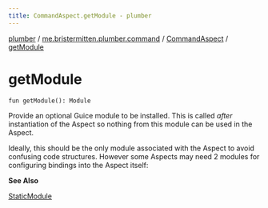 ```yaml
---
title: CommandAspect.getModule - plumber
---
```


[plumber](../../index.html) / [me.bristermitten.plumber.command](../index.html) / [CommandAspect](index.html) / [getModule](./get-module.html)

# getModule

`fun getModule(): Module`

Provide an optional Guice module to be installed.
This is called *after* instantiation of the Aspect so nothing from this module can be used in the Aspect.

Ideally, this should be the only module associated with the Aspect to avoid confusing code structures.
However some Aspects may need 2 modules for configuring bindings into the Aspect itself:

**See Also**

[StaticModule](../../me.bristermitten.plumber.aspect/-static-module/index.html)

